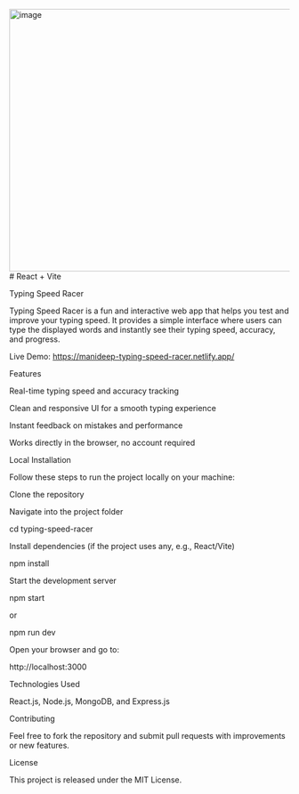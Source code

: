 <img width="959" height="472" alt="image" src="https://github.com/user-attachments/assets/c08c8cfb-ced9-4981-9d83-a73f8da3f97e" /># React + Vite

Typing Speed Racer

Typing Speed Racer is a fun and interactive web app that helps you test and improve your typing speed. It provides a simple interface where users can type the displayed words and instantly see their typing speed, accuracy, and progress.

Live Demo: https://manideep-typing-speed-racer.netlify.app/

Features

Real-time typing speed and accuracy tracking

Clean and responsive UI for a smooth typing experience

Instant feedback on mistakes and performance

Works directly in the browser, no account required

Local Installation

Follow these steps to run the project locally on your machine:

Clone the repository

Navigate into the project folder

cd typing-speed-racer


Install dependencies (if the project uses any, e.g., React/Vite)

npm install


Start the development server

npm start


or

npm run dev


Open your browser and go to:

http://localhost:3000



Technologies Used

React.js, Node.js, MongoDB, and Express.js

Contributing

Feel free to fork the repository and submit pull requests with improvements or new features.

License

This project is released under the MIT License.


